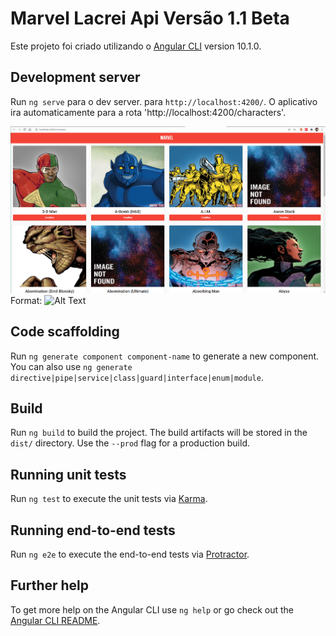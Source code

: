 # Marvel Lacrei Api Versão 1.1 Beta

Este projeto foi criado utilizando o [Angular CLI](https://github.com/angular/angular-cli) version 10.1.0.

## Development server

Run `ng serve` para o dev server. para `http://localhost:4200/`. O aplicativo ira automaticamente para a rota 'http://localhost:4200/characters'.

![GitHub Logo](src/assets/img/personagens.png)
Format: ![Alt Text](url)

## Code scaffolding

Run `ng generate component component-name` to generate a new component. You can also use `ng generate directive|pipe|service|class|guard|interface|enum|module`.

## Build

Run `ng build` to build the project. The build artifacts will be stored in the `dist/` directory. Use the `--prod` flag for a production build.

## Running unit tests

Run `ng test` to execute the unit tests via [Karma](https://karma-runner.github.io).

## Running end-to-end tests

Run `ng e2e` to execute the end-to-end tests via [Protractor](http://www.protractortest.org/).

## Further help

To get more help on the Angular CLI use `ng help` or go check out the [Angular CLI README](https://github.com/angular/angular-cli/blob/master/README.md).
